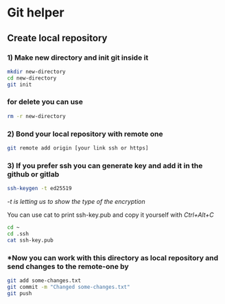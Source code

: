 # __Git helper__

## Create local repository

###  1) Make new directory and init git inside it

```bash
mkdir new-directory
cd new-directory
git init
```

###  for delete you can use
	
```bash
rm -r new-directory
```

###  2) Bond your local repository with remote one

```bash
git remote add origin [your link ssh or https]
```

### 3) If you prefer ssh you can generate key and add it in the github or gitlab
	
```bash
ssh-keygen -t ed25519
```
	
_-t is letting us to show the type of the encryption_
	
You can use cat to print ssh-key.pub and copy it yourself with _Ctrl+Alt+C_

```bash
cd ~
cd .ssh
cat ssh-key.pub
```
### *Now you can work with this directory as local repository and send changes to the remote-one by

```bash
git add some-changes.txt
git commit -m "Changed some-changes.txt"
git push 
```
	
		 


